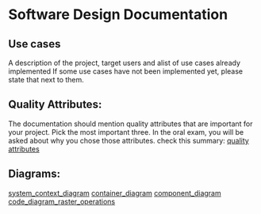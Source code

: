 # Software Design Documentation

## Use cases 

A description of the project, target users and alist of use cases already implemented If some use cases have not been implemented yet, please state that next to them.

## Quality Attributes:

The documentation should mention quality attributes that are important for your project. Pick the most important three. In the oral exam, you will be asked about why you chose those attributes. check this summary: [quality attributes](https://blog.devgenius.io/top-10-architecture-characteristics-non-functional-requirements-with-cheatsheat-7ad14bbb0a9b)

## Diagrams:

[system_context_diagram](https://github.com/OceanEcoWatch/PlasticDetectionService/blob/main/docs/system_context_diagram.png)
[container_diagram](https://github.com/OceanEcoWatch/PlasticDetectionService/blob/main/docs/container_diagram.png)
[component_diagram](https://github.com/OceanEcoWatch/PlasticDetectionService/blob/main/docs/component_diagram.png)
[code_diagram_raster_operations](https://github.com/OceanEcoWatch/PlasticDetectionService/blob/main/docs/code_diagram_raster_operations.png)
